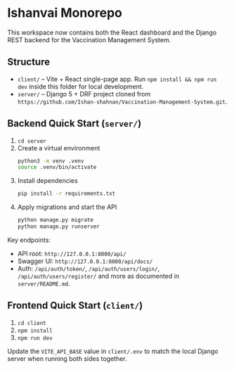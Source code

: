 # Ishanvai Monorepo

This workspace now contains both the React dashboard and the Django REST backend for the Vaccination Management System.

## Structure
- `client/` – Vite + React single-page app. Run `npm install && npm run dev` inside this folder for local development.
- `server/` – Django 5 + DRF project cloned from `https://github.com/Ishan-shahnan/Vaccination-Management-System.git`.

## Backend Quick Start (`server/`)
1. `cd server`
2. Create a virtual environment
   ```bash
   python3 -m venv .venv
   source .venv/bin/activate
   ```
3. Install dependencies
   ```bash
   pip install -r requirements.txt
   ```
4. Apply migrations and start the API
   ```bash
   python manage.py migrate
   python manage.py runserver
   ```

Key endpoints:
- API root: `http://127.0.0.1:8000/api/`
- Swagger UI: `http://127.0.0.1:8000/api/docs/`
- Auth: `/api/auth/token/`, `/api/auth/users/login/`, `/api/auth/users/register/` and more as documented in `server/README.md`.

## Frontend Quick Start (`client/`)
1. `cd client`
2. `npm install`
3. `npm run dev`

Update the `VITE_API_BASE` value in `client/.env` to match the local Django server when running both sides together.

